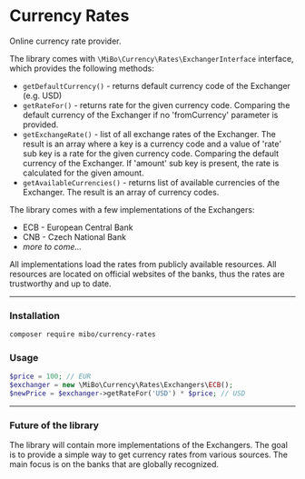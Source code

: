 # Currency Rates

Online currency rate provider.  

The library comes with `\MiBo\Currency\Rates\ExchangerInterface` interface, which provides the following methods:
* `getDefaultCurrency()` - returns default currency code of the Exchanger (e.g. USD)
* `getRateFor()` - returns rate for the given currency code. Comparing the default currency of the Exchanger
  if no 'fromCurrency' parameter is provided.
* `getExchangeRate()` - list of all exchange rates of the Exchanger. The result is an array where a key is a currency
  code and a value of 'rate' sub key is a rate for the given currency code. Comparing the default currency of the Exchanger.
  If 'amount' sub key is present, the rate is calculated for the given amount.
* `getAvailableCurrencies()` - returns list of available currencies of the Exchanger. The result is an array of
  currency codes.

The library comes with a few implementations of the Exchangers:
* ECB - European Central Bank
* CNB - Czech National Bank
* *more to come...*

All implementations load the rates from publicly available resources. All resources are located on official
websites of the banks, thus the rates are trustworthy and up to date.

---
### Installation
```bash
composer require mibo/currency-rates
```

### Usage
```php
$price = 100; // EUR
$exchanger = new \MiBo\Currency\Rates\Exchangers\ECB();
$newPrice = $exchanger->getRateFor('USD') * $price; // USD
```

---
### Future of the library
The library will contain more implementations of the Exchangers. The goal is to provide a simple way to get
currency rates from various sources. The main focus is on the banks that are globally recognized.
